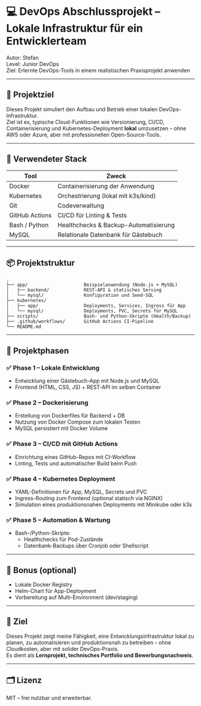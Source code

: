# 💻 DevOps Abschlussprojekt – Lokale Infrastruktur für ein Entwicklerteam

Autor: Stefan  
Level: Junior DevOps  
Ziel: Erlernte DevOps-Tools in einem realistischen Praxisprojekt anwenden

---

## 🚀 Projektziel

Dieses Projekt simuliert den Aufbau und Betrieb einer lokalen DevOps-Infrastruktur.  
Ziel ist es, typische Cloud-Funktionen wie Versionierung, CI/CD, Containerisierung und Kubernetes-Deployment **lokal** umzusetzen – ohne AWS oder Azure, aber mit professionellen Open-Source-Tools.

---

## 🧰 Verwendeter Stack

| Tool           | Zweck                                  |
|----------------|----------------------------------------|
| Docker         | Containerisierung der Anwendung        |
| Kubernetes     | Orchestrierung (lokal mit k3s/kind)    |
| Git            | Codeverwaltung                         |
| GitHub Actions | CI/CD für Linting & Tests              |
| Bash / Python  | Healthchecks & Backup-Automatisierung  |
| MySQL          | Relationale Datenbank für Gästebuch    |

---

## 📦 Projektstruktur

    .  
    ├── app/                     Beispielanwendung (Node.js + MySQL)  
    │   ├── backend/             REST-API & statisches Serving  
    │   └── mysql/               Konfiguration und Seed-SQL  
    ├── kubernetes/  
    │   ├── app/                 Deployments, Services, Ingress für App  
    │   └── mysql/               Deployments, PVC, Secrets für MySQL  
    ├── scripts/                 Bash- und Python-Skripte (Health/Backup)  
    ├── .github/workflows/       GitHub Actions CI-Pipeline  
    └── README.md

---

## 🔄 Projektphasen

### ✅ Phase 1 – Lokale Entwicklung

- Entwicklung einer Gästebuch-App mit Node.js und MySQL
- Frontend (HTML, CSS, JS) + REST-API im selben Container

### ✅ Phase 2 – Dockerisierung

- Erstellung von Dockerfiles für Backend + DB
- Nutzung von Docker Compose zum lokalen Testen
- MySQL persistiert mit Docker Volume

### ✅ Phase 3 – CI/CD mit GitHub Actions

- Einrichtung eines GitHub-Repos mit CI-Workflow
- Linting, Tests und automatischer Build beim Push

### ✅ Phase 4 – Kubernetes Deployment

- YAML-Definitionen für App, MySQL, Secrets und PVC
- Ingress-Routing zum Frontend (optional statisch via NGINX)
- Simulation eines produktionsnahen Deployments mit Minikube oder k3s

### ✅ Phase 5 – Automation & Wartung

- Bash-/Python-Skripte:
  - Healthchecks für Pod-Zustände
  - Datenbank-Backups über Cronjob oder Shellscript

---

## 🧠 Bonus (optional)

- Lokale Docker Registry
- Helm-Chart für App-Deployment
- Vorbereitung auf Multi-Environment (dev/staging)

---

## 🎯 Ziel

Dieses Projekt zeigt meine Fähigkeit, eine Entwicklungsinfrastruktur lokal zu planen, zu automatisieren und produktionsnah zu betreiben – ohne Cloudkosten, aber mit solider DevOps-Praxis.  
Es dient als **Lernprojekt, technisches Portfolio und Bewerbungsnachweis**.

---

## 🗂 Lizenz

MIT – frei nutzbar und erweiterbar.
